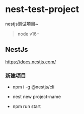 # nest-test-project

nestjs测试项目~


> node v16+


## NestJs

https://docs.nestjs.com/



### 新建项目

- npm i -g @nestjs/cli
- nest new project-name

- npm run start